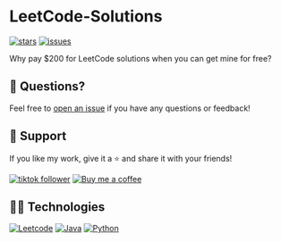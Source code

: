 # LeetCode-Solutions

[![stars](https://custom-icon-badges.demolab.com/github/stars/CompSciReels/Leetcode-Solutions?logo=star&logoColor=black)](https://github.com/CompSciReels/Leetcode-Solutions/stargazers "stars")
[![issues](https://custom-icon-badges.demolab.com/github/issues-raw/CompSciReels/Leetcode-Solutions?logo=issue)](https://github.com/CompSciReels/Leetcode-Solutions/issues "issues")

Why pay $200 for LeetCode solutions when you can get mine for free?  

## 💬 Questions?

Feel free to [open an issue](http://github.com/YourGitHubUsername/GeneralPrograms/issues/new/choose) if you have any questions or feedback!

## 🤩 Support 

If you like my work, give it a ⭐ and share it with your friends!

<p align="left">
  <a href="https://www.tiktok.com/@comp.sci.reels?lang=en">
    <img alt="tiktok follower" title="Follow my TikTok channel" src="https://custom-icon-badges.demolab.com/badge/TIKTOK-9B4E97?style=for-the-badge&logo=tiktok&logoColor=white&labelColor=7A3E85"/></a>
  <a href="https://buymeacoffee.com/comp.sci.reels">
    <img alt="Buy me a coffee" title="Buy me a coffee" src="https://custom-icon-badges.demolab.com/badge/-Buy_me_a_coffee-FF5E5B?style=for-the-badge&logo=kofi&logoColor=white"/>
  </a>
</p>

## 👨‍💻 Technologies 

[![Leetcode](https://custom-icon-badges.demolab.com/badge/-leetcode-black?style=for-the-badge&logo=leetcode&logoColor=white)](https://leetcode.com/)
[![Java](https://custom-icon-badges.demolab.com/badge/-Java-orange?style=for-the-badge&logo=Java&logoColor=white)](https://www.java.com/en/)
[![Python](https://custom-icon-badges.demolab.com/badge/-Python-blue?style=for-the-badge&logo=Python&logoColor=white)](https://www.python.org/)
